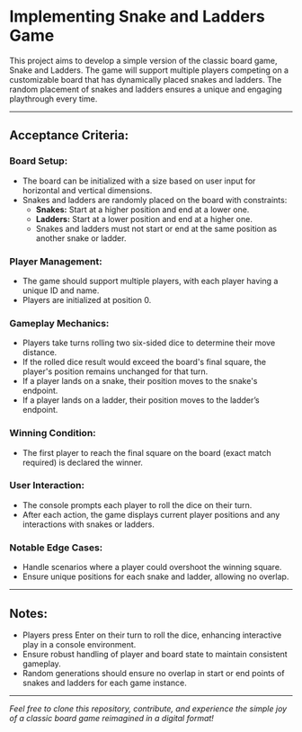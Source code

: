 # Implementing Snake and Ladders Game

This project aims to develop a simple version of the classic board game, Snake and Ladders. The game will support multiple players competing on a customizable board that has dynamically placed snakes and ladders. The random placement of snakes and ladders ensures a unique and engaging playthrough every time.

---

## Acceptance Criteria:

### Board Setup:
- The board can be initialized with a size based on user input for horizontal and vertical dimensions.
- Snakes and ladders are randomly placed on the board with constraints:
  - **Snakes:** Start at a higher position and end at a lower one.
  - **Ladders:** Start at a lower position and end at a higher one.
  - Snakes and ladders must not start or end at the same position as another snake or ladder.

### Player Management:
- The game should support multiple players, with each player having a unique ID and name.
- Players are initialized at position 0.

### Gameplay Mechanics:
- Players take turns rolling two six-sided dice to determine their move distance.
- If the rolled dice result would exceed the board's final square, the player's position remains unchanged for that turn.
- If a player lands on a snake, their position moves to the snake's endpoint.
- If a player lands on a ladder, their position moves to the ladder’s endpoint.

### Winning Condition:
- The first player to reach the final square on the board (exact match required) is declared the winner.

### User Interaction:
- The console prompts each player to roll the dice on their turn.
- After each action, the game displays current player positions and any interactions with snakes or ladders.

### Notable Edge Cases:
- Handle scenarios where a player could overshoot the winning square.
- Ensure unique positions for each snake and ladder, allowing no overlap.

---

## Notes:
- Players press Enter on their turn to roll the dice, enhancing interactive play in a console environment.
- Ensure robust handling of player and board state to maintain consistent gameplay.
- Random generations should ensure no overlap in start or end points of snakes and ladders for each game instance.

---


_Feel free to clone this repository, contribute, and experience the simple joy of a classic board game reimagined in a digital format!_
